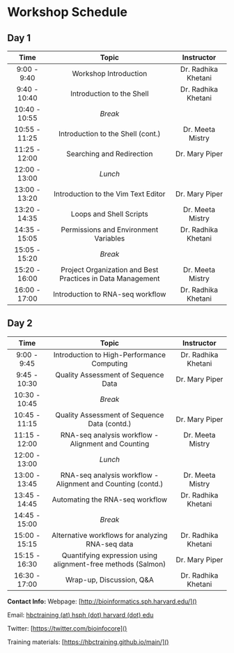 # Workshop Schedule

## Day 1

| Time            |  Topic  | Instructor |
|:------------------------:|:------------------------------------------------:|:--------:|
|9:00 - 9:40 | Workshop Introduction | Dr. Radhika Khetani |
|9:40 - 10:40 | Introduction to the Shell | Dr. Radhika Khetani |
|10:40 - 10:55 | *Break* | |
|10:55 - 11:25 | Introduction to the Shell (cont.) | Dr. Meeta Mistry |
|11:25 - 12:00 | Searching and Redirection | Dr. Mary Piper |
|12:00 - 13:00 | *Lunch* | |
|13:00 - 13:20 | Introduction to the Vim Text Editor | Dr. Mary Piper |
|13:20 - 14:35 | Loops and Shell Scripts | Dr. Meeta Mistry |
|14:35 - 15:05 | Permissions and Environment Variables | Dr. Radhika Khetani |
|15:05 - 15:20 | *Break* | |
|15:20 - 16:00 | Project Organization and Best Practices in Data Management | Dr. Meeta Mistry |
|16:00 - 17:00 | Introduction to RNA-seq workflow | Dr. Radhika Khetani |

## Day 2

| Time            |   Topic  | Instructor |
|:------------------------:|:----------:|:--------:|
|9:00 - 9:45 | Introduction to High-Performance Computing | Dr. Radhika Khetani |
|9:45 - 10:30 | Quality Assessment of Sequence Data | Dr. Mary Piper |
|10:30 - 10:45 | *Break* | |
|10:45 - 11:15 | Quality Assessment of Sequence Data (contd.) | Dr. Mary Piper |
|11:15 - 12:00 | RNA-seq analysis workflow - Alignment and Counting | Dr. Meeta Mistry |
|12:00 - 13:00 | *Lunch* | |
|13:00 - 13:45 | RNA-seq analysis workflow - Alignment and Counting (contd.) | Dr. Meeta Mistry |
|13:45 - 14:45 | Automating the RNA-seq workflow | Dr. Radhika Khetani |
|14:45 - 15:00 | *Break* | |
|15:00 - 15:15 | Alternative workflows for analyzing RNA-seq data | Dr. Radhika Khetani |
|15:15 - 16:30 | Quantifying expression using alignment-free methods (Salmon) | Dr. Mary Piper |
|16:30 - 17:00 | Wrap-up, Discussion, Q&A | Dr. Radhika Khetani |

**Contact Info:**
Webpage: [http://bioinformatics.sph.harvard.edu/]()

Email: [hbctraining (at) hsph (dot) harvard (dot) edu](mailto:hbctraining@hsph.harvard.edu)

Twitter: [https://twitter.com/bioinfocore]()

Training materials: [https://hbctraining.github.io/main/]()
